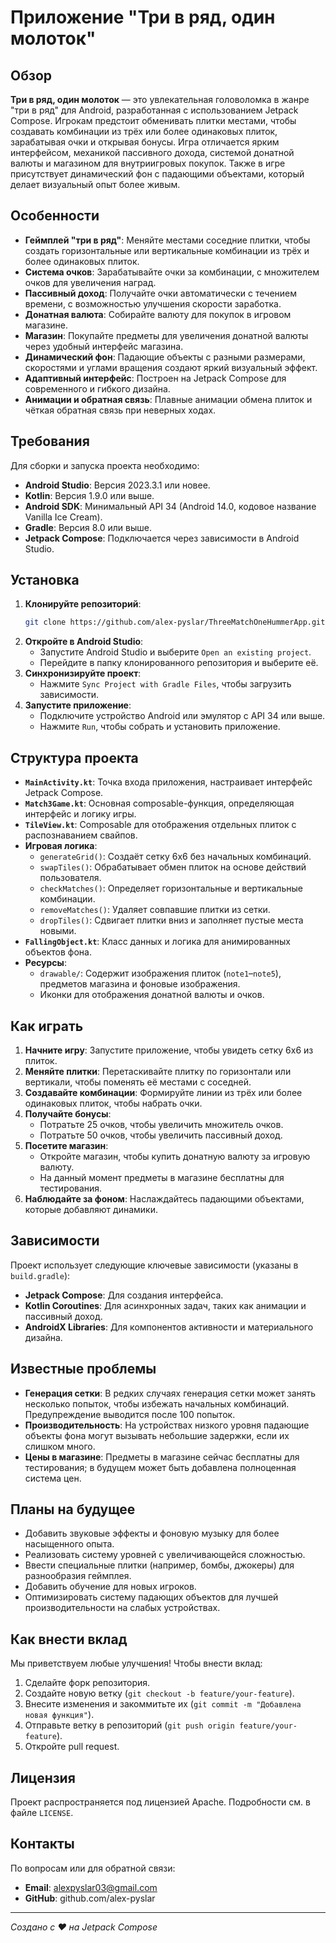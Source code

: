 # Приложение "Три в ряд, один молоток"

## Обзор
**Три в ряд, один молоток** — это увлекательная головоломка в жанре "три в ряд" для Android, разработанная с использованием Jetpack Compose. Игрокам предстоит обменивать плитки местами, чтобы создавать комбинации из трёх или более одинаковых плиток, зарабатывая очки и открывая бонусы. Игра отличается ярким интерфейсом, механикой пассивного дохода, системой донатной валюты и магазином для внутриигровых покупок. Также в игре присутствует динамический фон с падающими объектами, который делает визуальный опыт более живым.

## Особенности
- **Геймплей "три в ряд"**: Меняйте местами соседние плитки, чтобы создать горизонтальные или вертикальные комбинации из трёх и более одинаковых плиток.
- **Система очков**: Зарабатывайте очки за комбинации, с множителем очков для увеличения наград.
- **Пассивный доход**: Получайте очки автоматически с течением времени, с возможностью улучшения скорости заработка.
- **Донатная валюта**: Собирайте валюту для покупок в игровом магазине.
- **Магазин**: Покупайте предметы для увеличения донатной валюты через удобный интерфейс магазина.
- **Динамический фон**: Падающие объекты с разными размерами, скоростями и углами вращения создают яркий визуальный эффект.
- **Адаптивный интерфейс**: Построен на Jetpack Compose для современного и гибкого дизайна.
- **Анимации и обратная связь**: Плавные анимации обмена плиток и чёткая обратная связь при неверных ходах.

## Требования
Для сборки и запуска проекта необходимо:
- **Android Studio**: Версия 2023.3.1 или новее.
- **Kotlin**: Версия 1.9.0 или выше.
- **Android SDK**: Минимальный API 34 (Android 14.0, кодовое название Vanilla Ice Cream).
- **Gradle**: Версия 8.0 или выше.
- **Jetpack Compose**: Подключается через зависимости в Android Studio.

## Установка
1. **Клонируйте репозиторий**:
   ```bash
   git clone https://github.com/alex-pyslar/ThreeMatchOneHummerApp.git
   ```
2. **Откройте в Android Studio**:
    - Запустите Android Studio и выберите `Open an existing project`.
    - Перейдите в папку клонированного репозитория и выберите её.
3. **Синхронизируйте проект**:
    - Нажмите `Sync Project with Gradle Files`, чтобы загрузить зависимости.
4. **Запустите приложение**:
    - Подключите устройство Android или эмулятор с API 34 или выше.
    - Нажмите `Run`, чтобы собрать и установить приложение.

## Структура проекта
- **`MainActivity.kt`**: Точка входа приложения, настраивает интерфейс Jetpack Compose.
- **`Match3Game.kt`**: Основная composable-функция, определяющая интерфейс и логику игры.
- **`TileView.kt`**: Composable для отображения отдельных плиток с распознаванием свайпов.
- **Игровая логика**:
    - `generateGrid()`: Создаёт сетку 6x6 без начальных комбинаций.
    - `swapTiles()`: Обрабатывает обмен плиток на основе действий пользователя.
    - `checkMatches()`: Определяет горизонтальные и вертикальные комбинации.
    - `removeMatches()`: Удаляет совпавшие плитки из сетки.
    - `dropTiles()`: Сдвигает плитки вниз и заполняет пустые места новыми.
- **`FallingObject.kt`**: Класс данных и логика для анимированных объектов фона.
- **Ресурсы**:
    - `drawable/`: Содержит изображения плиток (`note1`–`note5`), предметов магазина и фоновые изображения.
    - Иконки для отображения донатной валюты и очков.

## Как играть
1. **Начните игру**: Запустите приложение, чтобы увидеть сетку 6x6 из плиток.
2. **Меняйте плитки**: Перетаскивайте плитку по горизонтали или вертикали, чтобы поменять её местами с соседней.
3. **Создавайте комбинации**: Формируйте линии из трёх или более одинаковых плиток, чтобы набрать очки.
4. **Получайте бонусы**:
    - Потратьте 25 очков, чтобы увеличить множитель очков.
    - Потратьте 50 очков, чтобы увеличить пассивный доход.
5. **Посетите магазин**:
    - Откройте магазин, чтобы купить донатную валюту за игровую валюту.
    - На данный момент предметы в магазине бесплатны для тестирования.
6. **Наблюдайте за фоном**: Наслаждайтесь падающими объектами, которые добавляют динамики.

## Зависимости
Проект использует следующие ключевые зависимости (указаны в `build.gradle`):
- **Jetpack Compose**: Для создания интерфейса.
- **Kotlin Coroutines**: Для асинхронных задач, таких как анимации и пассивный доход.
- **AndroidX Libraries**: Для компонентов активности и материального дизайна.

## Известные проблемы
- **Генерация сетки**: В редких случаях генерация сетки может занять несколько попыток, чтобы избежать начальных комбинаций. Предупреждение выводится после 100 попыток.
- **Производительность**: На устройствах низкого уровня падающие объекты фона могут вызывать небольшие задержки, если их слишком много.
- **Цены в магазине**: Предметы в магазине сейчас бесплатны для тестирования; в будущем может быть добавлена полноценная система цен.

## Планы на будущее
- Добавить звуковые эффекты и фоновую музыку для более насыщенного опыта.
- Реализовать систему уровней с увеличивающейся сложностью.
- Ввести специальные плитки (например, бомбы, джокеры) для разнообразия геймплея.
- Добавить обучение для новых игроков.
- Оптимизировать систему падающих объектов для лучшей производительности на слабых устройствах.

## Как внести вклад
Мы приветствуем любые улучшения! Чтобы внести вклад:
1. Сделайте форк репозитория.
2. Создайте новую ветку (`git checkout -b feature/your-feature`).
3. Внесите изменения и закоммитьте их (`git commit -m "Добавлена новая функция"`).
4. Отправьте ветку в репозиторий (`git push origin feature/your-feature`).
5. Откройте pull request.

## Лицензия
Проект распространяется под лицензией Apache. Подробности см. в файле `LICENSE`.

## Контакты
По вопросам или для обратной связи:
- **Email**: alexpyslar03@gmail.com
- **GitHub**: github.com/alex-pyslar

---
*Создано с ❤️ на Jetpack Compose*